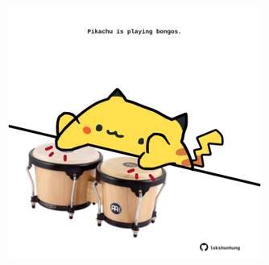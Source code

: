 <!-- built at 30/04/2023, 01:27:42 UTC -->
<p align="center">
  <img width="500" height="500" src="./ReadmeImage.svg">
</p>
